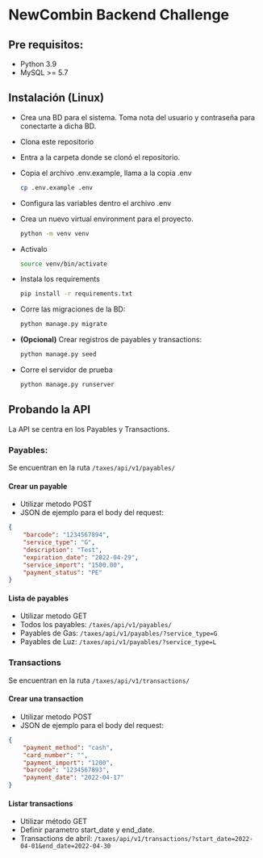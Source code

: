 # NewCombin Backend Challenge

## Pre requisitos:
- Python 3.9
- MySQL >= 5.7

## Instalación (Linux)
- Crea una BD para el sistema. Toma nota del usuario y contraseña para conectarte a dicha BD.
- Clona este repositorio
- Entra a la carpeta donde se clonó el repositorio.
- Copia el archivo .env.example, llama a la copia .env
    ```bash
    cp .env.example .env
    ```
- Configura las variables dentro el archivo .env
- Crea un nuevo virtual environment para el proyecto.

    ```bash
    python -m venv venv
    ```

- Activalo
    ```bash
    source venv/bin/activate
    ```

- Instala los requirements
    ```bash
    pip install -r requirements.txt
    ```

- Corre las migraciones de la BD:
    ```bash
    python manage.py migrate
    ```

- **(Opcional)** Crear registros de payables y transactions:
    ```bash
    python manage.py seed
    ```

- Corre el servidor de prueba
    ```bash
    python manage.py runserver
    ```

## Probando la API

La API se centra en los Payables y Transactions.

### Payables:
Se encuentran en la ruta `/taxes/api/v1/payables/`

#### Crear un payable
- Utilizar metodo POST
- JSON de ejemplo para el body del request:
```json
{
	"barcode": "1234567894",
	"service_type": "G",
	"description": "Test",
	"expiration_date": "2022-04-29",
	"service_import": "1500.00",
	"payment_status": "PE"
}
```

#### Lista de payables
- Utilizar metodo GET
- Todos los payables: `/taxes/api/v1/payables/`
- Payables de Gas: `/taxes/api/v1/payables/?service_type=G`
- Payables de Luz: `/taxes/api/v1/payables/?service_type=L`

### Transactions

Se encuentran en la ruta `/taxes/api/v1/transactions/`

#### Crear una transaction
- Utilizar metodo POST
- JSON de ejemplo para el body del request:
```json
{
	"payment_method": "cash",
	"card_number": "",
	"payment_import": "1200",
	"barcode": "1234567893",
	"payment_date": "2022-04-17"
}
```

#### Listar transactions
- Utilizar método GET
- Definir parametro start_date y end_date.
- Transactions de abril: `/taxes/api/v1/transactions/?start_date=2022-04-01&end_date=2022-04-30`

